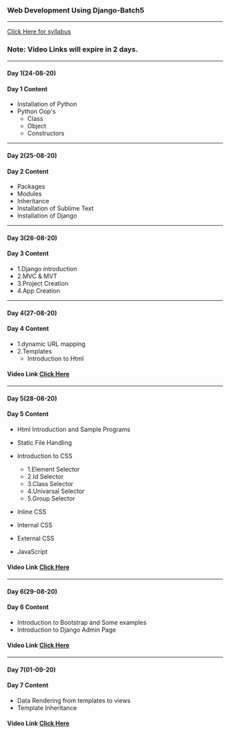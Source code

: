 ### Web Development Using Django-Batch5
____

[Click Here for syllabus](https://drive.google.com/file/d/1OnBUWHxKIa0ixTU8uKrWTGCE7HB3PbGl/view)

### Note: Video Links will expire in 2 days.
____
#### Day 1(24-08-20)
#### Day 1 Content
- Installation of Python
- Python Oop's
  - Class
  - Object
  - Constructors

___

#### Day 2(25-08-20)
#### Day 2 Content
- Packages
- Modules
- Inheritance
- Installation of Sublime Text
- Installation of Django


____

#### Day 3(26-08-20)
#### Day 3 Content

- 1.Django introduction
- 2.MVC & MVT
- 3.Project Creation
- 4.App Creation
____
#### Day 4(27-08-20)
#### Day 4 Content
- 1.dynamic URL mapping
- 2.Templates
  - Introduction to Html

#### Video Link [Click Here](https://transcripts.gotomeeting.com/#/s/21b863f9fe99c311bebf25f3e6af6f4d0b038ef0a116d1a75c7ca7ddb80544a1)
____
#### Day 5(28-08-20)
#### Day 5 Content
- Html Introduction and Sample Programs
- Static File Handling
- Introduction to CSS
  - 1.Element Selector
  - 2.Id Selector
  - 3.Class Selector
  - 4.Univarsal Selector
  - 5.Group Selector


- Inline CSS

- Internal CSS

- External CSS

- JavaScript

#### Video Link [Click Here](https://transcripts.gotomeeting.com/#/s/1c5c51d729fe3a3e8dcfec151221e035195d88f3c88f5afe7a1b01be5ffae023)
____
#### Day 6(29-08-20)
#### Day 6 Content
- Introduction to Bootstrap and Some examples
- Introduction to Django Admin Page

#### Video Link [Click Here](https://transcripts.gotomeeting.com/#/s/27e56f061a899f0be120b71889dcf52c3a5e7a8033f56a27206122256b069063)

____
#### Day 7(01-09-20)
#### Day 7 Content
- Data Rendering from templates to views
- Template Inheritance

#### Video Link [Click Here](https://transcripts.gotomeeting.com/#/s/5446ed4ab799893f6e55f761b5ff9cf8921ffdde5216794b9a5b2a7be5c5e0e7)
